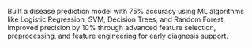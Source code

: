Built a disease prediction model with 75% accuracy using ML algorithms like Logistic Regression, SVM, Decision Trees, and Random Forest. Improved precision by 10% through advanced feature selection, preprocessing, and feature engineering for early diagnosis support.

